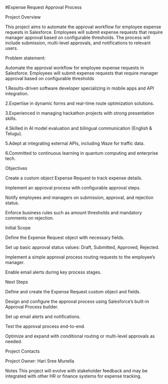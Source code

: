 #Expense Request Approval Process

Project Overview

This project aims to automate the approval workflow for employee expense requests in Salesforce. Employees will submit expense requests that require manager approval based on configurable thresholds. The process will include submission, multi-level approvals, and notifications to relevant users.


Problem statement:

Automate the approval workflow for employee expense requests in Salesforce. Employees will submit expense requests that require manager approval based on configurable thresholds

1.Results-driven software developer specializing in mobile apps and API integration.

2.Expertise in dynamic forms and real-time route optimization solutions.

3.Experienced in managing hackathon projects with strong presentation skills.

4.Skilled in AI model evaluation and bilingual communication (English & Telugu).

5.Adept at integrating external APIs, including Waze for traffic data.

6.Committed to continuous learning in quantum computing and enterprise tech.

Objectives

Create a custom object Expense Request to track expense details.

Implement an approval process with configurable approval steps.

Notify employees and managers on submission, approval, and rejection status.

Enforce business rules such as amount thresholds and mandatory comments on rejection.

Initial Scope

Define the Expense Request object with necessary fields.

Set up basic approval status values: Draft, Submitted, Approved, Rejected.

Implement a simple approval process routing requests to the employee’s manager.

Enable email alerts during key process stages.

Next Steps

Define and create the Expense Request custom object and fields.

Design and configure the approval process using Salesforce’s built-in Approval Process builder.

Set up email alerts and notifications.

Test the approval process end-to-end.

Optimize and expand with conditional routing or multi-level approvals as needed.

Project Contacts

Project Owner: Hari Sree Munella

Notes
This project will evolve with stakeholder feedback and may be integrated with other HR or finance systems for expense tracking.
